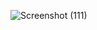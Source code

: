 ![Screenshot (111)](https://github.com/AryanSarang/Pari/assets/100875078/de985572-4e8e-4e3d-9cc8-df58a0bb4e4b)
